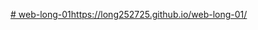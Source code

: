 [# web-long-01](https://long252725.github.io/web-long-01/)https://long252725.github.io/web-long-01/
